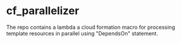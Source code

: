 # cf_parallelizer
The repo contains a lambda a cloud formation macro for processing template resources in parallel using "DependsOn" statement.
